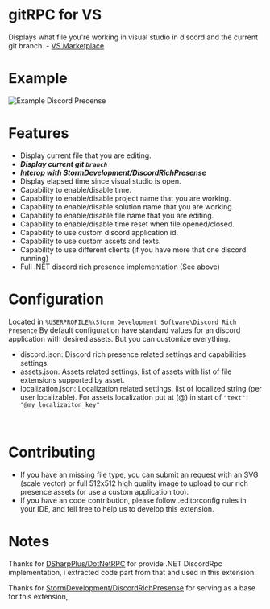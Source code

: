 # gitRPC for VS
Displays what file you're working in visual studio in discord and the current git branch. - [VS Marketplace](http://marketplace.visualstudio.com/items?itemName=gitrpc.gitrpc)

# Example

![Example Discord Precense](https://i.imgur.com/DxJTWOW.gif)

# Features
- Display current file that you are editing.
- ***Display current git `branch`***
- ***Interop with StormDevelopment/DiscordRichPresense***
- Display elapsed time since visual studio is open.
- Capability to enable/disable time.
- Capability to enable/disable project name that you are working.
- Capability to enable/disable solution name that you are working.
- Capability to enable/disable file name that you are editing.
- Capability to enable/disable time reset when file opened/closed.
- Capability to use custom discord application id.
- Capability to use custom assets and texts.
- Capability to use different clients (if you have more that one discord running)
- Full .NET discord rich presence implementation (See above)

# Configuration
Located in `%USERPROFILE%\Storm Development Software\Discord Rich Presence`
By default configuration have standard values for an discord application with desired assets. But you can customize everything.

- discord.json: Discord rich presence related settings and capabilities settings.
- assets.json: Assets related settings, list of assets with list of file extensions supported by asset.
- localization.json: Localization related settings, list of localized string (per user localizable). For assets localization put at (@) in start of `"text": "@my_localizaiton_key"`
<br/>

# Contributing
- If you have an missing file type, you can submit an request with an SVG (scale vector) or full 512x512 high quality image to upload to our rich presence assets (or use a custom application too).
- If you have an code contribution, please follow .editorconfig rules in your IDE, and fell free to help us to develop this extension.

# Notes
Thanks for [DSharpPlus/DotNetRPC](https://github.com/DSharpPlus/DotnetRPC/) for provide .NET DiscordRpc implementation, i extracted code part from that and used in this extension.

Thanks for [StormDevelopment/DiscordRichPresense](https://github.com/StormDevelopment/DiscordRichPresense) for serving as a base for this extension,